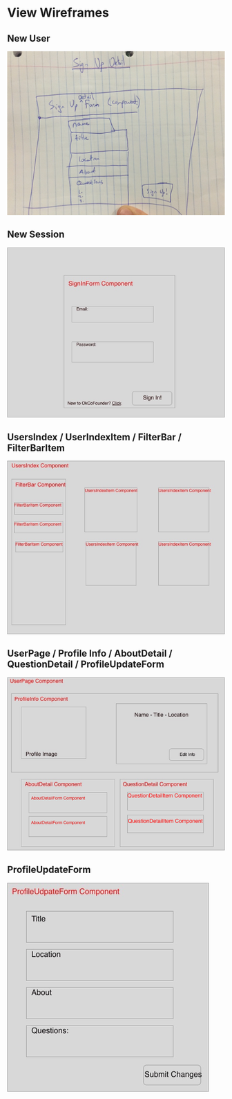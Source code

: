 # View Wireframes

## New User
![SignUpDetail]

## New Session
![SignIn]

## UsersIndex / UserIndexItem / FilterBar / FilterBarItem
![UsersIndex]

## UserPage / Profile Info / AboutDetail / QuestionDetail / ProfileUpdateForm

![UserShowPage]

## ProfileUpdateForm
![ProfileUpdateForm]

[SignUpDetail]: ./wireframes/SignUpDetail.png
[SignIn]: ./wireframes/SignIn.png
[UsersIndex]: ./wireframes/UsersIndex.png
[UserShowPage]: ./wireframes/UserShowPage.png
[ProfileUpdateForm]: ./wireframes/ProfileUpdateForm.png
